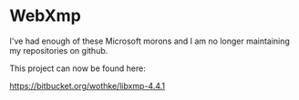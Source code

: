 # WebXmp

I've had enough of these Microsoft morons and I am no longer maintaining
my repositories on github.

This project can now be found here:


https://bitbucket.org/wothke/libxmp-4.4.1